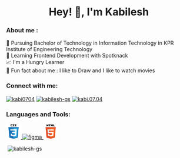 <h1 align="center">Hey! 👋, I'm Kabilesh</h1>
<h3 align="left">About me :</h3>
📖 Pursuing Bachelor of Technology in Information Technology in KPR Institute of Engineering Technology<br>
🌱 Learning Frontend Development with Spotknack<br>
📈 I'm a Hungry Learner<br>
🤩 Fun fact about me : I like to Draw and I like to watch movies<br>

<h3 align="left">Connect with me:</h3>
<p align="left">
<a href="https://twitter.com/kabi0704" target="blank"><img align="center" src="https://raw.githubusercontent.com/rahuldkjain/github-profile-readme-generator/master/src/images/icons/Social/twitter.svg" alt="kabi0704" height="30" width="40" /></a>
<a href="https://linkedin.com/in/kabilesh-gs" target="blank"><img align="center" src="https://raw.githubusercontent.com/rahuldkjain/github-profile-readme-generator/master/src/images/icons/Social/linked-in-alt.svg" alt="kabilesh-gs" height="30" width="40" /></a>
<a href="https://instagram.com/kabi.07.04" target="blank"><img align="center" src="https://raw.githubusercontent.com/rahuldkjain/github-profile-readme-generator/master/src/images/icons/Social/instagram.svg" alt="kabi.07.04" height="30" width="40" /></a>
</p>

<h3 align="left">Languages and Tools:</h3>
<p align="left"> <a href="https://www.w3schools.com/css/" target="_blank" rel="noreferrer"> <img src="https://raw.githubusercontent.com/devicons/devicon/master/icons/css3/css3-original-wordmark.svg" alt="css3" width="40" height="40"/> </a> <a href="https://www.figma.com/" target="_blank" rel="noreferrer"> <img src="https://www.vectorlogo.zone/logos/figma/figma-icon.svg" alt="figma" width="40" height="40"/> </a> <a href="https://www.w3.org/html/" target="_blank" rel="noreferrer"> <img src="https://raw.githubusercontent.com/devicons/devicon/master/icons/html5/html5-original-wordmark.svg" alt="html5" width="40" height="40"/> </a>  </p>

<p>&nbsp;<img align="center" src="https://github-readme-stats.vercel.app/api?username=kabilesh-gs&show_icons=true&locale=en" alt="kabilesh-gs" /></p>
